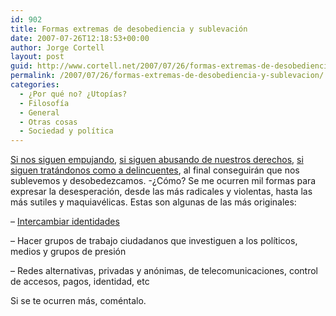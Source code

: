 ```yaml
---
id: 902
title: Formas extremas de desobediencia y sublevación
date: 2007-07-26T12:18:53+00:00
author: Jorge Cortell
layout: post
guid: http://www.cortell.net/2007/07/26/formas-extremas-de-desobediencia-y-sublevacion/
permalink: /2007/07/26/formas-extremas-de-desobediencia-y-sublevacion/
categories:
  - ¿Por qué no? ¿Utopías?
  - Filosofí­a
  - General
  - Otras cosas
  - Sociedad y polí­tica
---
```

<a title="rabieta de EGEDA" target="_blank" href="http://www.sgaecontratraxtore.com/cms/index.php?page=mariquilla-rabietas">Si nos siguen empujando</a>, <a title="sociedad de autores belga contra ISPs" target="_blank" href="http://www.elmundo.es/navegante/2007/07/16/tecnologia/1184570248.html">si siguen abusando de nuestros derechos</a>, <a title="Abuela " target="_blank" href="http://alt1040.com/archivo/2007/06/22/la-abuela-terrorista/">si siguen tratándonos como a delincuentes</a>, al final conseguirán que nos sublevemos y desobedezcamos. -¿Cómo? Se me ocurren mil formas para expresar la desesperación, desde las más radicales y violentas, hasta las más sutiles y maquiavélicas. Estas son algunas de las más originales:

&#8211; <a target="_blank" title="Vender identidad" href="http://www.elpais.com/articulo/sociedad/Quieres/ser/elpepusoc/20070124elpepusoc_1/Tes">Intercambiar identidades</a>

&#8211; Hacer grupos de trabajo ciudadanos que investiguen a los polí­ticos, medios y grupos de presión

&#8211; Redes alternativas, privadas y anónimas, de telecomunicaciones, control de accesos, pagos, identidad, etc

Si se te ocurren más, coméntalo.